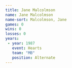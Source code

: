```yaml
---
title: Jane Malcolmson
name: Jane Malcolmson
name-sort: Malcolmson, Jane
games: 0
wins: 0
losses: 0
years:
 - year: 1987
   event: Hearts
   team: "MB"
   position: Alternate
---
```

